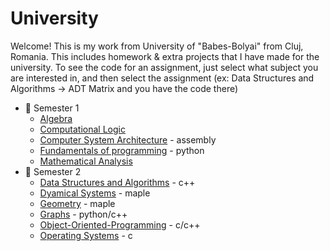 # University
Welcome! This is my work from University of "Babes-Bolyai" from Cluj, Romania. This includes homework & extra projects that I have made for the university. To see the code for an assignment, just select what subject you are interested in, and then select the assignment (ex: Data Structures and Algorithms -> ADT Matrix and you have the code there)

* :closed_book: Semester 1
  - [Algebra](https://github.com/912-enache-vlad/Algebra/tree/main) 
  - [Computational Logic](https://github.com/912-enache-vlad/Computational-Logic)
  - [Computer System Architecture](https://github.com/912-enache-vlad/Computer-Systems-Architecture/tree/main) - assembly
  - [Fundamentals of programming](https://github.com/912-enache-vlad/Fundamentals-of-programming) - python
  - [Mathematical Analysis](https://github.com/912-enache-vlad/Mathematical-Analysis)
* :green_book: Semester 2
  - [Data Structures and Algorithms](https://github.com/912-enache-vlad/Data-Structures-and-Algorithms) - c++
  - [Dyamical Systems](https://github.com/AliceHincu/Dynamical-Systems) - maple
  - [Geometry](https://github.com/AliceHincu/Geometry) - maple
  - [Graphs](https://github.com/912-enache-vlad/Graph-Algorithms) - python/c++
  - [Object-Oriented-Programming](https://github.com/912-enache-vlad/Object-Oriented-Programming) - c/c++
  - [Operating Systems](https://github.com/AliceHincu/Operating-Systems) - c
